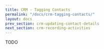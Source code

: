 ```yaml
---
title: CRM - Tagging Contacts
permalink: "/docs/crm-tagging-contacts/"
layout: docs
prev_section: crm-updating-contact-details
next_section: crm-recording-activities
---
```


TODO
